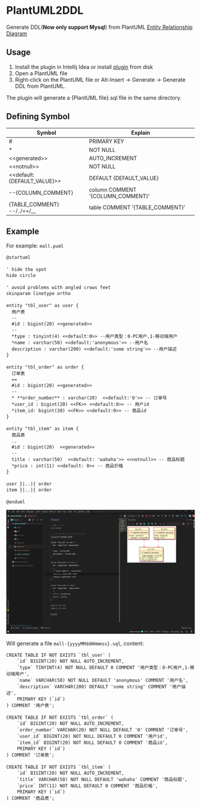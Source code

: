 # PlantUML2DDL
Generate DDL(**Now only support Mysql**) from PlantUML [Entity Relationship Diagram](http://plantuml.com/zh/ie-diagram)

## Usage
1. Install the plugin in Intellij Idea or install [plugin](https://github.com/xwsg/plantuml2ddl/releases) from disk
2. Open a PlantUML file
3. Right-click on the PlantUML file or Alt-Insert -> Generate -> Generate DDL from PlantUML.

The plugin will generate a {PlantUML file}.sql file in the same directory.

## Defining Symbol
Symbol| Explain
------|-----
\# | PRIMARY KEY
\* | NOT NULL
<\<generated>> | AUTO_INCREMENT
<\<notnull>> | NOT NULL
<\<default:{DEFAULT_VALUE}>> | DEFAULT {DEFAULT_VALUE}
--{COLUMN_COMMENT} | column COMMENT '{COLUMN_COMMENT}'
{TABLE_COMMENT} <br> --/../==/__ | table COMMENT '{TABLE_COMMENT}'

## Example
For example: `mall.puml`

```
@startuml

' hide the spot
hide circle

' avoid problems with angled crows feet
skinparam linetype ortho

entity "tbl_user" as user {
  用户表
  --
  #id : bigint(20) <<generated>>
  --
  *type : tinyint(4) <<default:0>> --用户类型：0-PC用户,1-移动端用户
  *name : varchar(50) <<default:'anonymous'>> --用户名
  description : varchar(200) <<default:'some string'>> --用户描述
}

entity "tbl_order" as order {
  订单表
  ==
  #id : bigint(20) <<generated>>
  --
  * **order_number** : varchar(20)  <<default:'0'>> -- 订单号
  *user_id : bigint(20) <<FK>> <<default:0>> -- 用户id
  *item_id: bigint(20) <<FK>> <<default:0>> -- 商品id
}

entity "tbl_item" as item {
  商品表
  ..
  #id : bigint(20)  <<generated>>
  --
  title : varchar(50)  <<default: 'wahaha'>> <<notnull>> -- 商品标题
  *price : int(11) <<default: 0>> -- 商品价格
}

user }|..|{ order
item }|..|{ order

@enduml
```

![plantuml2ddl](plantuml2ddl.gif)

Will generate a file `mall-{yyyyMMddHHmmss}.sql`, content:
```
CREATE TABLE IF NOT EXISTS `tbl_user` (
    `id` BIGINT(20) NOT NULL AUTO_INCREMENT,
    `type` TINYINT(4) NOT NULL DEFAULT 0 COMMENT '用户类型：0-PC用户,1-移动端用户',
    `name` VARCHAR(50) NOT NULL DEFAULT 'anonymous' COMMENT '用户名',
    `description` VARCHAR(200) DEFAULT 'some string' COMMENT '用户描述',
    PRIMARY KEY (`id`)
) COMMENT '用户表';

CREATE TABLE IF NOT EXISTS `tbl_order` (
    `id` BIGINT(20) NOT NULL AUTO_INCREMENT,
    `order_number` VARCHAR(20) NOT NULL DEFAULT '0' COMMENT '订单号',
    `user_id` BIGINT(20) NOT NULL DEFAULT 0 COMMENT '用户id',
    `item_id` BIGINT(20) NOT NULL DEFAULT 0 COMMENT '商品id',
    PRIMARY KEY (`id`)
) COMMENT '订单表';

CREATE TABLE IF NOT EXISTS `tbl_item` (
    `id` BIGINT(20) NOT NULL AUTO_INCREMENT,
    `title` VARCHAR(50) NOT NULL DEFAULT 'wahaha' COMMENT '商品标题',
    `price` INT(11) NOT NULL DEFAULT 0 COMMENT '商品价格',
    PRIMARY KEY (`id`)
) COMMENT '商品表';
```
